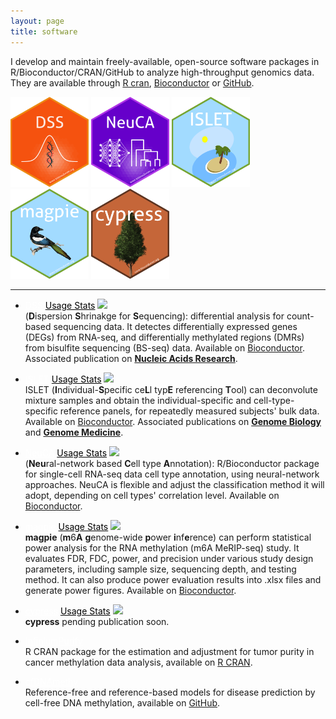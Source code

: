 ```yaml
---
layout: page
title: software
---
```



I develop and maintain freely-available, open-source software packages in R/Bioconductor/CRAN/GitHub to analyze high-throughput genomics 
data. They are available through [R cran](https://cran.r-project.org/), [Bioconductor](https://www.bioconductor.org/) 
or [GitHub](https://github.com/haoharryfeng). 


<p float="left">
  <img src="./assets/pics/DSS_hex.png" width="125" height="144" />
  <img src="./assets/pics/NeuCA_hex.png" width="125" height="144" />
 	<img src="./assets/pics/ISLET_hex.png" width="125" height="144" />
 	 	<img src="./assets/pics/magpie_hex.png" width="125" height="144" />
 	 	 	 	<img src="./assets/pics/cypress_hex.png" width="125" height="144" />
<!--   		<img src="/img3.png" width="100" /> 	-->
</p>

---------------


- <a style="color: white;" class="btn btn-primary" href="https://bioconductor.org/packages/release/bioc/html/DSS.html">DSS</a> 
  <a style="color: black;" class="btn" href="http://bioconductor.org/packages/stats/bioc/DSS/">Usage Stats</a> 
  <img src="https://bioconductor.org/shields/years-in-bioc/DSS.svg"><br/>
  (**D**ispersion **S**hrinakge for **S**equencing): differential analysis for 
  count-based sequencing data. It detectes differentially expressed genes (DEGs) from RNA-seq, and differentially methylated regions (DMRs) from 
  bisulfite sequencing (BS-seq) data. Available on [Bioconductor](https://bioconductor.org/packages/release/bioc/html/DSS.html). Associated publication on [**Nucleic Acids Research**](https://academic.oup.com/nar/article/42/8/e69/1074350). 

- <a  style="color: white;" class="btn btn-primary" href="https://www.bioconductor.org/packages/ISLET/">ISLET</a>
  <a style="color: black;" class="btn" href="http://bioconductor.org/packages/stats/bioc/ISLET/">Usage Stats</a> 
  <img src="https://bioconductor.org/shields/years-in-bioc/ISLET.svg"><br/>
  ISLET (**I**ndividual-**S**pecific ce**L**l typ**E** referencing **T**ool) can deconvolute mixture samples and obtain the individual-specific and cell-type-specific reference panels, for repeatedly measured subjects' bulk data. Available on [Bioconductor](https://www.bioconductor.org/packages/ISLET/). Associated publications on [**Genome Biology**](https://genomebiology.biomedcentral.com/articles/10.1186/s13059-023-03014-8) and [**Genome Medicine**](https://genomemedicine.biomedcentral.com/articles/10.1186/s13073-024-01338-z).
				       
- <a  style="color: white;" class="btn btn-primary" href="https://bioconductor.org/packages/NeuCA/">NeuCA</a>
  <a style="color: black;" class="btn" href="http://bioconductor.org/packages/stats/bioc/NeuCA/">Usage Stats</a> 
  <img src="https://bioconductor.org/shields/years-in-bioc/NeuCA.svg"><br/>
  (**Neu**ral-network based **C**ell type **A**nnotation): R/Bioconductor package for single-cell RNA-seq data cell type annotation, using neural-network approaches. NeuCA is flexible and adjust the classification method it will adopt, depending on cell types' correlation level. Available on [Bioconductor](https://bioconductor.org/packages/NeuCA/). 

- <a  style="color: white;" class="btn btn-primary" href="https://www.bioconductor.org/packages/magpie/">magpie</a>
  <a style="color: black;" class="btn" href="http://bioconductor.org/packages/stats/bioc/magpie/">Usage Stats</a> 
  <img src="https://bioconductor.org/shields/years-in-bioc/magpie.svg"><br/>
  **magpie** (**m**6**A** **g**enome-wide **p**ower **i**nf**e**rence) can perform statistical power analysis for the RNA methylation (m6A MeRIP-seq) study. It evaluates FDR, FDC, power, and precision under various study design parameters, including sample size, sequencing depth, and testing method. It can also produce power evaluation results into .xlsx files and generate power figures. Available on [Bioconductor](https://www.bioconductor.org/packages/magpie/).

- <a  style="color: white;" class="btn btn-primary" href="https://www.bioconductor.org/packages/cypress/">cypress</a>
  <a style="color: black;" class="btn" href="http://bioconductor.org/packages/stats/bioc/cypress/">Usage Stats</a> 
  <img src="https://bioconductor.org/shields/years-in-bioc/cypress.svg"><br/>
  **cypress**  pending publication soon.
           
- <a  style="color: white;" class="btn btn-primary" href="https://CRAN.R-project.org/package=InfiniumPurify">InfiniumPurify</a><br/> 
  R CRAN package for the estimation and adjustment for tumor purity in cancer methylation data analysis, available on [R CRAN](https://CRAN.R-project.org/package=InfiniumPurify).
		    
- <a  style="color: white;" class="btn btn-primary" href="https://github.com/haoharryfeng/cfDNAmethy">cfDNAmethy</a><br/> 
  Reference-free and reference-based models for disease prediction by cell-free DNA methylation, available on [GitHub](https://github.com/haoharryfeng/cfDNAmethy).

